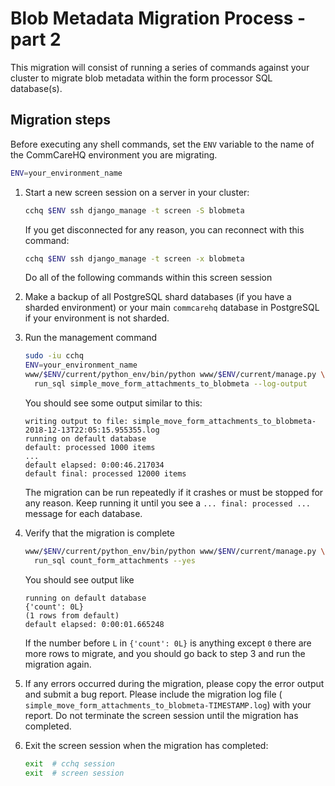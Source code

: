 # Blob Metadata Migration Process - part 2

This migration will consist of running a series of commands against your cluster
to migrate blob metadata within the form processor SQL database(s).

## Migration steps

Before executing any shell commands, set the `ENV` variable to the name of the
CommCareHQ environment you are migrating.

```sh
ENV=your_environment_name
```

1. Start a new screen session on a server in your cluster:

   ```sh
   cchq $ENV ssh django_manage -t screen -S blobmeta
   ```

   If you get disconnected for any reason, you can reconnect with this command:

   ```sh
   cchq $ENV ssh django_manage -t screen -x blobmeta
   ```

   Do all of the following commands within this screen session

2. Make a backup of all PostgreSQL shard databases (if you have a sharded
   environment) or your main `commcarehq` database in PostgreSQL if your
   environment is not sharded.

3. Run the management command

   ```sh
   sudo -iu cchq
   ENV=your_environment_name
   www/$ENV/current/python_env/bin/python www/$ENV/current/manage.py \
     run_sql simple_move_form_attachments_to_blobmeta --log-output
   ```

   You should see some output similar to this:

   ```
   writing output to file: simple_move_form_attachments_to_blobmeta-2018-12-13T22:05:15.955355.log
   running on default database
   default: processed 1000 items
   ...
   default elapsed: 0:00:46.217034
   default final: processed 12000 items
   ```

   The migration can be run repeatedly if it crashes or must be stopped for any
   reason. Keep running it until you see a `... final: processed ...` message
   for each database.

4. Verify that the migration is complete

   ```sh
   www/$ENV/current/python_env/bin/python www/$ENV/current/manage.py \
     run_sql count_form_attachments --yes
   ```

   You should see output like

   ```
   running on default database
   {'count': 0L}
   (1 rows from default)
   default elapsed: 0:00:01.665248
   ```

   If the number before `L` in `{'count': 0L}` is anything except `0` there
   are more rows to migrate, and you should go back to step 3 and run the
   migration again.

5. If any errors occurred during the migration, please copy the error output
   and submit a bug report. Please include the migration log file (
   `simple_move_form_attachments_to_blobmeta-TIMESTAMP.log`) with your report.
   Do not terminate the screen session until the migration has completed.

6. Exit the screen session when the migration has completed:

   ```sh
   exit  # cchq session
   exit  # screen session
   ```
